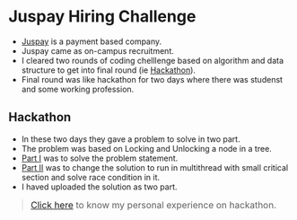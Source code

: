 # Juspay Hiring Challenge

- [Juspay](https://juspay.in/) is a payment based company.
- Juspay came as on-campus recruitment.
- I cleared two rounds of coding chelllenge based on algorithm and  data structure to get into final round (ie [Hackathon](#hackathon)).
- Final round was like hackathon for two days where there was studenst and some working profession.

## <a name="hackathon"></a>Hackathon
- In these two days they gave a problem to solve in two part.
- The problem was based on Locking and Unlocking a node in a tree.
- [Part I](https://github.com/ajeeth-b/JuspayHiringChallenge/tree/master/solution/Part%20I) was to solve the problem statement.
- [Part II](https://github.com/ajeeth-b/JuspayHiringChallenge/tree/master/solution/Part%20II) was to change the solution to run in multithread with small critical section and solve race condition in it.
- I haved uploaded the solution as two part.


> <font size='3'>[Click here](https://medium.com/@ajeethsiva777) to know my personal experience on hackathon.</span>